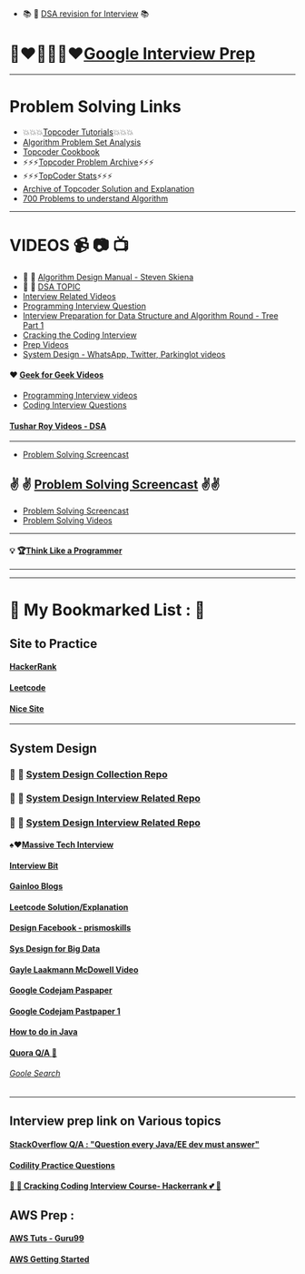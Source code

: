 * :books: :book: [DSA revision for Interview](http://www.columbia.edu/~jxz2101/#12) :books:

# :blue_heart::heart::yellow_heart::blue_heart::green_heart::heart:[Google Interview Prep](http://blog.gainlo.co/index.php/category/google-interview-preparation/)
---
# Problem Solving Links
* :boom::boom::boom:[Topcoder Tutorials](https://www.topcoder.com/community/data-science/data-science-tutorials/):boom::boom::boom:
* [Algorithm Problem Set Analysis](https://apps.topcoder.com/wiki/display/tc/Algorithm+Problem+Set+Analysis)
* [Topcoder Cookbook](https://apps.topcoder.com/forums/?module=Category&categoryID=4532)
* :zap::zap::zap:[Topcoder Problem Archive](https://community.topcoder.com/tc?module=ProblemArchive&sr=&er=&sc=&sd=&class=&cat=Search&div1l=&div2l=&mind1s=&mind2s=&maxd1s=&maxd2s=&wr=):zap::zap::zap:
* :zap::zap::zap:[TopCoder Stats](https://community.topcoder.com/stat?c=last_match):zap::zap::zap:
* [Archive of Topcoder Solution and Explanation](http://web.eecs.utk.edu/~plank/topcoder-writeups/)
* [700 Problems to understand Algorithm](http://praveendhinwacoding.blogspot.in/2013/06/700-problems-to-understand-you-complete.html)

---
# VIDEOS :video_camera: :camera: :tv: 
* :bookmark: :book: [Algorithm Design Manual - Steven Skiena](https://www.youtube.com/playlist?list=PLOtl7M3yp-DV69F32zdK7YJcNXpTunF2b)
* :cop: :metal: [DSA TOPIC](https://www.youtube.com/channel/UCmY63R8Xn20c6uIzcGgmI9A)
* [Interview Related Videos](https://www.youtube.com/channel/UCZSfwNcYIpqO8B9wnBg4HWA)
* [Programming Interview Question](https://www.youtube.com/playlist?list=PLamzFoFxwoNjPfxzaWqs7cZGsPYy0x_gI)
* [Interview Preparation for Data Structure and Algorithm Round - Tree Part 1](https://www.youtube.com/watch?v=TpMmcEwW524&t=1793s)
* [Cracking the Coding Interview](https://www.youtube.com/watch?v=4NIb9l3imAo&t=42s)
* [Prep Videos](https://www.youtube.com/channel/UCxX9wt5FWQUAAz4UrysqK9A/videos)
* [System Design - WhatsApp, Twitter, Parkinglot videos](https://www.youtube.com/channel/UC-vYrOAmtrx9sBzJAf3x_xw/videos)
#### :hearts: [Geek for Geek Videos](https://www.youtube.com/watch?v=il_t1WVLNxk&list=PLqM7alHXFySGqCvcwfqqMrteqWukz9ZoE)
* [Programming Interview videos](https://www.youtube.com/user/mycodeschool/videos)
* [Coding Interview Questions](https://www.youtube.com/playlist?list=PLNmW52ef0uwsjnM06LweaYEZr-wjPKBnj)
#### [Tushar Roy Videos - DSA](https://www.youtube.com/user/tusharroy2525)

---
* [Problem Solving Screencast](https://www.youtube.com/channel/UCjlLfxSPkYluCDetlwbLpjQ)
## :v: :v: [Problem Solving Screencast](https://www.youtube.com/user/petrmitrichev/videos) :v::v:
* [Problem Solving Screencast](https://www.youtube.com/user/Endagorion/videos)
* [Problem Solving Videos](https://www.youtube.com/channel/UC5sUXTFSRkZSCcGGxE7LQDQ/videos)


---

#### :bulb: :trophy:[Think Like a Programmer](https://www.youtube.com/playlist?list=PLKQ5LYb497AZIZe9dBWy8GwLluVaMQVj0)


---
---

# :thought_balloon: My Bookmarked List : :thought_balloon:

## Site to Practice

#### [HackerRank](https://www.hackerrank.com/)
#### [Leetcode](https://leetcode.com/)
#### [Nice Site](http://n00tc0d3r.blogspot.com/)


--- 



## System Design 

### :pushpin: :paperclip: [System Design Collection Repo](https://github.com/donnemartin/system-design-primer)
### :pushpin: :paperclip: [System Design Interview Related Repo](https://github.com/checkcheckzz/system-design-interview)
### :pushpin: :paperclip: [System Design Interview Related Repo](https://github.com/shashank88/system_design)

#### :spades::hearts:[Massive Tech Interview](http://massivetechinterview.blogspot.com/2015/06/algorithm-how-to-count-number-of.html)

#### [Interview Bit](https://www.interviewbit.com/courses/system-design/topics/storage-scalability/)

#### [Gainloo Blogs](http://blog.gainlo.co/index.php/category/system-design-interview-questions/)

#### [Leetcode Solution/Explanation](http://www.learn4master.com/data-structures/hashtable/leetcode-lru-cache-solution-in-java)

#### [Design Facebook - prismoskills](http://prismoskills.appspot.com/lessons/System_Design_and_Big_Data/Chapter_08_-_Designing_Facebook.jsp)

#### [Sys Design for Big Data](http://n00tc0d3r.blogspot.com/2013/09/big-data-consistent-hashing.html)

#### [Gayle Laakmann McDowell Video](https://www.youtube.com/results?search_query=Gayle+Laakmann+McDowell)

#### [Google Codejam Paspaper](https://code.google.com/codejam/contests.html)

#### [Google Codejam Pastpaper 1](https://code.google.com/codejam/contest/7234486/dashboard)

#### [How to do in Java](http://howtodoinjava.com/java-best-practices/)

#### [Quora Q/A :speech_balloon:](https://www.quora.com/Which-are-the-frequently-asked-interview-questions-for-Java-Engineers)

###### [Goole Search](https://www.google.com/webhp?sourceid=chrome-instant&ion=1&espv=2&ie=UTF-8#q=system%20design%20interview%20questions)



--- 

## Interview prep link on Various topics

#### [StackOverflow Q/A : "Question every Java/EE dev must answer"](http://stackoverflow.com/questions/2114212/questions-every-good-java-java-ee-developer-should-be-able-to-answer)
#### [Codility Practice Questions](https://codility.com/programmers/lessons/1-iterations/)

#### [:angel: :sparkling_heart: Cracking Coding Interview Course- Hackerrank :two_hearts:  :purple_heart:](https://www.hackerrank.com/domains/tutorials/cracking-the-coding-interview)

## AWS Prep :
#### [AWS Tuts - Guru99](http://www.guru99.com/aws-tutorial.html)
#### [AWS Getting Started](https://aws.amazon.com/getting-started/tutorials/)
